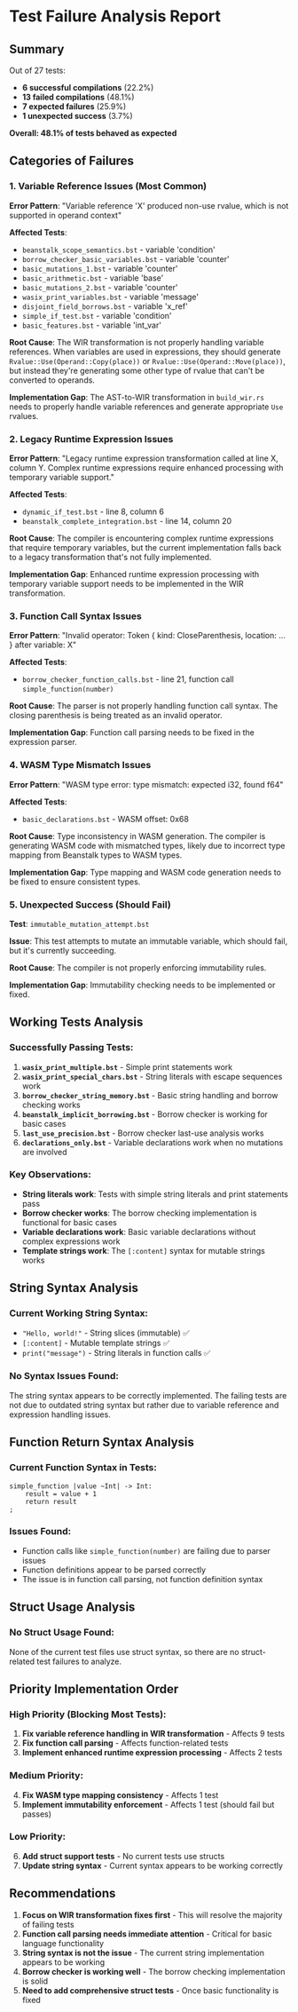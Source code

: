 # Test Failure Analysis Report

## Summary
Out of 27 tests:
- **6 successful compilations** (22.2%)
- **13 failed compilations** (48.1%)
- **7 expected failures** (25.9%)
- **1 unexpected success** (3.7%)

**Overall: 48.1% of tests behaved as expected**

## Categories of Failures

### 1. Variable Reference Issues (Most Common)
**Error Pattern**: "Variable reference 'X' produced non-use rvalue, which is not supported in operand context"

**Affected Tests**:
- `beanstalk_scope_semantics.bst` - variable 'condition'
- `borrow_checker_basic_variables.bst` - variable 'counter'
- `basic_mutations_1.bst` - variable 'counter'
- `basic_arithmetic.bst` - variable 'base'
- `basic_mutations_2.bst` - variable 'counter'
- `wasix_print_variables.bst` - variable 'message'
- `disjoint_field_borrows.bst` - variable 'x_ref'
- `simple_if_test.bst` - variable 'condition'
- `basic_features.bst` - variable 'int_var'

**Root Cause**: The WIR transformation is not properly handling variable references. When variables are used in expressions, they should generate `Rvalue::Use(Operand::Copy(place))` or `Rvalue::Use(Operand::Move(place))`, but instead they're generating some other type of rvalue that can't be converted to operands.

**Implementation Gap**: The AST-to-WIR transformation in `build_wir.rs` needs to properly handle variable references and generate appropriate `Use` rvalues.

### 2. Legacy Runtime Expression Issues
**Error Pattern**: "Legacy runtime expression transformation called at line X, column Y. Complex runtime expressions require enhanced processing with temporary variable support."

**Affected Tests**:
- `dynamic_if_test.bst` - line 8, column 6
- `beanstalk_complete_integration.bst` - line 14, column 20

**Root Cause**: The compiler is encountering complex runtime expressions that require temporary variables, but the current implementation falls back to a legacy transformation that's not fully implemented.

**Implementation Gap**: Enhanced runtime expression processing with temporary variable support needs to be implemented in the WIR transformation.

### 3. Function Call Syntax Issues
**Error Pattern**: "Invalid operator: Token { kind: CloseParenthesis, location: ... } after variable: X"

**Affected Tests**:
- `borrow_checker_function_calls.bst` - line 21, function call `simple_function(number)`

**Root Cause**: The parser is not properly handling function call syntax. The closing parenthesis is being treated as an invalid operator.

**Implementation Gap**: Function call parsing needs to be fixed in the expression parser.

### 4. WASM Type Mismatch Issues
**Error Pattern**: "WASM type error: type mismatch: expected i32, found f64"

**Affected Tests**:
- `basic_declarations.bst` - WASM offset: 0x68

**Root Cause**: Type inconsistency in WASM generation. The compiler is generating WASM code with mismatched types, likely due to incorrect type mapping from Beanstalk types to WASM types.

**Implementation Gap**: Type mapping and WASM code generation needs to be fixed to ensure consistent types.

### 5. Unexpected Success (Should Fail)
**Test**: `immutable_mutation_attempt.bst`

**Issue**: This test attempts to mutate an immutable variable, which should fail, but it's currently succeeding.

**Root Cause**: The compiler is not properly enforcing immutability rules.

**Implementation Gap**: Immutability checking needs to be implemented or fixed.

## Working Tests Analysis

### Successfully Passing Tests:
1. **`wasix_print_multiple.bst`** - Simple print statements work
2. **`wasix_print_special_chars.bst`** - String literals with escape sequences work
3. **`borrow_checker_string_memory.bst`** - Basic string handling and borrow checking works
4. **`beanstalk_implicit_borrowing.bst`** - Borrow checker is working for basic cases
5. **`last_use_precision.bst`** - Borrow checker last-use analysis works
6. **`declarations_only.bst`** - Variable declarations work when no mutations are involved

### Key Observations:
- **String literals work**: Tests with simple string literals and print statements pass
- **Borrow checker works**: The borrow checking implementation is functional for basic cases
- **Variable declarations work**: Basic variable declarations without complex expressions work
- **Template strings work**: The `[:content]` syntax for mutable strings works

## String Syntax Analysis

### Current Working String Syntax:
- `"Hello, world!"` - String slices (immutable) ✅
- `[:content]` - Mutable template strings ✅
- `print("message")` - String literals in function calls ✅

### No Syntax Issues Found:
The string syntax appears to be correctly implemented. The failing tests are not due to outdated string syntax but rather due to variable reference and expression handling issues.

## Function Return Syntax Analysis

### Current Function Syntax in Tests:
```beanstalk
simple_function |value ~Int| -> Int:
    result = value + 1
    return result
;
```

### Issues Found:
- Function calls like `simple_function(number)` are failing due to parser issues
- Function definitions appear to be parsed correctly
- The issue is in function call parsing, not function definition syntax

## Struct Usage Analysis

### No Struct Usage Found:
None of the current test files use struct syntax, so there are no struct-related test failures to analyze.

## Priority Implementation Order

### High Priority (Blocking Most Tests):
1. **Fix variable reference handling in WIR transformation** - Affects 9 tests
2. **Fix function call parsing** - Affects function-related tests
3. **Implement enhanced runtime expression processing** - Affects 2 tests

### Medium Priority:
4. **Fix WASM type mapping consistency** - Affects 1 test
5. **Implement immutability enforcement** - Affects 1 test (should fail but passes)

### Low Priority:
6. **Add struct support tests** - No current tests use structs
7. **Update string syntax** - Current syntax appears to be working correctly

## Recommendations

1. **Focus on WIR transformation fixes first** - This will resolve the majority of failing tests
2. **Function call parsing needs immediate attention** - Critical for basic language functionality
3. **String syntax is not the issue** - The current string implementation appears to be working
4. **Borrow checker is working well** - The borrow checking implementation is solid
5. **Need to add comprehensive struct tests** - Once basic functionality is fixed